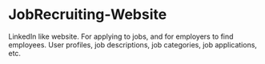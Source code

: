 # JobRecruiting-Website
LinkedIn like website. For applying to jobs, and for employers to find employees. User profiles, job descriptions, job categories, job applications, etc.
